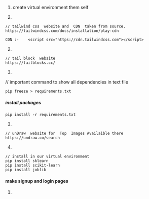 1) create virtual environment them self



1) 
```
// tailwind css  website and  CDN  taken from source.
https://tailwindcss.com/docs/installation/play-cdn

CDN :-    <script src="https://cdn.tailwindcss.com"></script>

```


2) 
```
// tail block  website  
https://tailblocks.cc/
```


3)
//  important command to show all dependencies in text file
```
pip freeze > requirements.txt
```



##### install packages

```
pip install -r requirements.txt
```

3)

```
// unDraw  website for  Top  Images Availaible there
https://undraw.co/search
```


4)
```
// install in our virtual environment 
pip install sklearn
pip install scikit-learn
pip install joblib
```



#### make signup and login pages

1)
